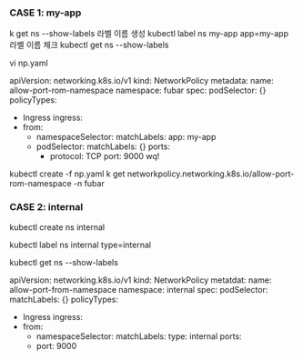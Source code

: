 ### CASE 1: my-app
k get ns --show-labels
라벨 이름 생성
kubectl label ns my-app app=my-app  
라벨 이름 체크
kubectl get ns --show-labels

vi np.yaml

apiVersion: networking.k8s.io/v1
kind: NetworkPolicy
metadata:
  name: allow-port-rom-namespace
  namespace: fubar
spec:
  podSelector: {}
  policyTypes:
  - Ingress
  ingress:
  - from:
    - namespaceSelector:
         matchLabels:
           app: my-app
    - podSelector:
         matchLabels: {}
      ports:
      - protocol: TCP
        port: 9000
wq!

kubectl create -f np.yaml
k get networkpolicy.networking.k8s.io/allow-port-rom-namespace -n fubar

### CASE 2: internal
kubectl create ns internal

kubectl label ns internal type=internal

kubectl get ns --show-labels

apiVersion: networking.k8s.io/v1
kind: NetworkPolicy
metatdat:
   name: allow-port-from-namespace
   namespace: internal
spec:
   podSelector:
     matchLabels: {}
   policyTypes:
   - Ingress
   ingress:
   - from:
     - namespaceSelector:
         matchLabels:
           type: internal
     ports:
     - port: 9000
